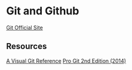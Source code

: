 # Git and Github

[Git Official Site](https://www.git-scm.com/)

## Resources
[A Visual Git Reference](https://marklodato.github.io/visual-git-guide/index-en.html)
[Pro Git 2nd Edition (2014)](https://git-scm.com/book/en/v2)
